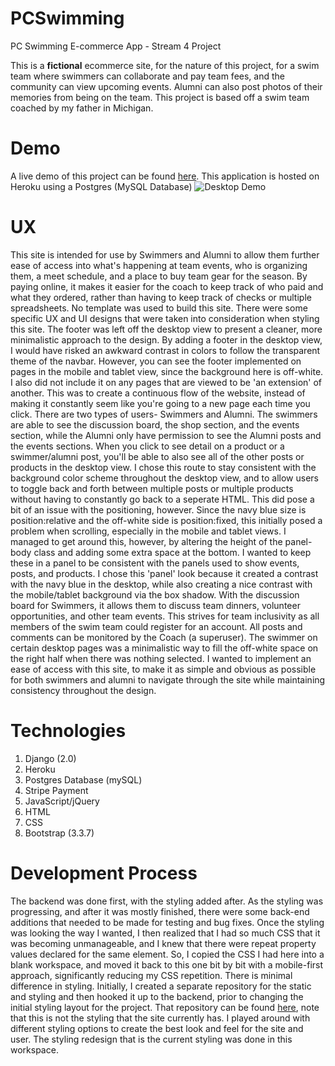 # PCSwimming
PC Swimming E-commerce App - Stream 4 Project

This is a **fictional** ecommerce site, for the nature of this project, for a swim team where swimmers can collaborate and pay team fees, and the community can view upcoming events. Alumni can also post photos of their memories from being on the team. This project is based off a swim team coached by my father in Michigan. 
# Demo
A live demo of this project can be found [here](https://pcswimming-project.herokuapp.com/). This application is hosted on Heroku using a Postgres (MySQL Database)
![Desktop Demo](https://raw.githubusercontent.com/hschafer2017/PCSwimming/master/README_Resources/Swimming.gif "Desktop Demo")
# UX
This site is intended for use by Swimmers and Alumni to allow them further ease of access into what's happening at team events, who is organizing them, a meet schedule, and a place to buy team gear for the season. By paying online, it makes it easier for the coach to keep track of who paid and what they ordered, rather than having to keep track of checks or multiple spreadsheets. 
No template was used to build this site. There were some specific UX and UI designs that were taken into consideration when styling this site. The footer was left off the desktop view to present a cleaner, more minimalistic approach to the design. By adding a footer in the desktop view, I would have risked an awkward contrast in colors to follow the transparent theme of the navbar. However, you can see the footer implemented on pages in the mobile and tablet view, since the background here is off-white. I also did not include it on any pages that are viewed to be 'an extension' of another. This was to create a continuous flow of the website, instead of making it constantly seem like you're going to a new page each time you click. 
There are two types of users- Swimmers and Alumni. The swimmers are able to see the discussion board, the shop section, and the events section, while the Alumni only have permission to see the Alumni posts and the events sections. 
When you click to see detail on a product or a swimmer/alumni post, you'll be able to also see all of the other posts or products in the desktop view. I chose this route to stay consistent with the background color scheme throughout the desktop view, and to allow users to toggle back and forth between multiple posts or multiple products without having to constantly go back to a seperate HTML. 
This did pose a bit of an issue with the positioning, however. Since the navy blue size is position:relative and the off-white side is position:fixed, this initially posed a problem when scrolling, especially in the mobile and tablet views. I managed to get around this, however, by altering the height of the panel-body class and adding some extra space at the bottom. I wanted to keep these in a panel to be consistent with the panels used to show events, posts, and products. I chose this 'panel' look because it created a contrast with the navy blue in the desktop, while also creating a nice contrast with the mobile/tablet background via the box shadow. 
With the discussion board for Swimmers, it allows them to discuss team dinners, volunteer opportunities, and other team events. This strives for team inclusivity as all members of the swim team could register for an account. All posts and comments can be monitored by the Coach (a superuser). 
The swimmer on certain desktop pages was a minimalistic way to fill the off-white space on the right half when there was nothing selected. 
I wanted to implement an ease of access with this site, to make it as simple and obvious as possible for both swimmers and alumni to navigate through the site while maintaining consistency throughout the design. 
# Technologies 
1. Django (2.0)
2. Heroku
3. Postgres Database (mySQL)
4. Stripe Payment 
5. JavaScript/jQuery
6. HTML
7. CSS
8. Bootstrap (3.3.7)
# Development Process 
The backend was done first, with the styling added after. As the styling was progressing, and after it was mostly finished, there were some back-end additions that needed to be made for testing and bug fixes. 
Once the styling was looking the way I wanted, I then realized that I had so much CSS that it was becoming unmanageable, and I knew that there were repeat property values declared for the same element. So, I copied the CSS I had here into a blank workspace, and moved it back to this one bit by bit with a mobile-first approach, significantly reducing my CSS repetition. There is minimal difference in styling. 
Initially, I created a separate repository for the static and styling and then hooked it up to the backend, prior to changing the initial styling layout for the project. That repository can be found [here](https://github.com/hschafer2017/PC-Static/commits/master), note that this is not the styling that the site currently has. I played around with different styling options to create the best look and feel for the site and user. The styling redesign that is the current styling was done in this workspace.
